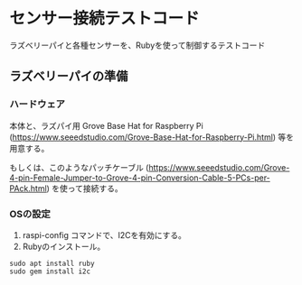 # センサー接続テストコード

ラズベリーパイと各種センサーを、Rubyを使って制御するテストコード


## ラズベリーパイの準備

### ハードウェア

本体と、ラズパイ用 Grove Base Hat for Raspberry Pi (https://www.seeedstudio.com/Grove-Base-Hat-for-Raspberry-Pi.html) 等を用意する。

もしくは、このようなパッチケーブル (https://www.seeedstudio.com/Grove-4-pin-Female-Jumper-to-Grove-4-pin-Conversion-Cable-5-PCs-per-PAck.html) を使って接続する。


### OSの設定

1. raspi-config コマンドで、I2Cを有効にする。
2. Rubyのインストール。

```
sudo apt install ruby
sudo gem install i2c
```

